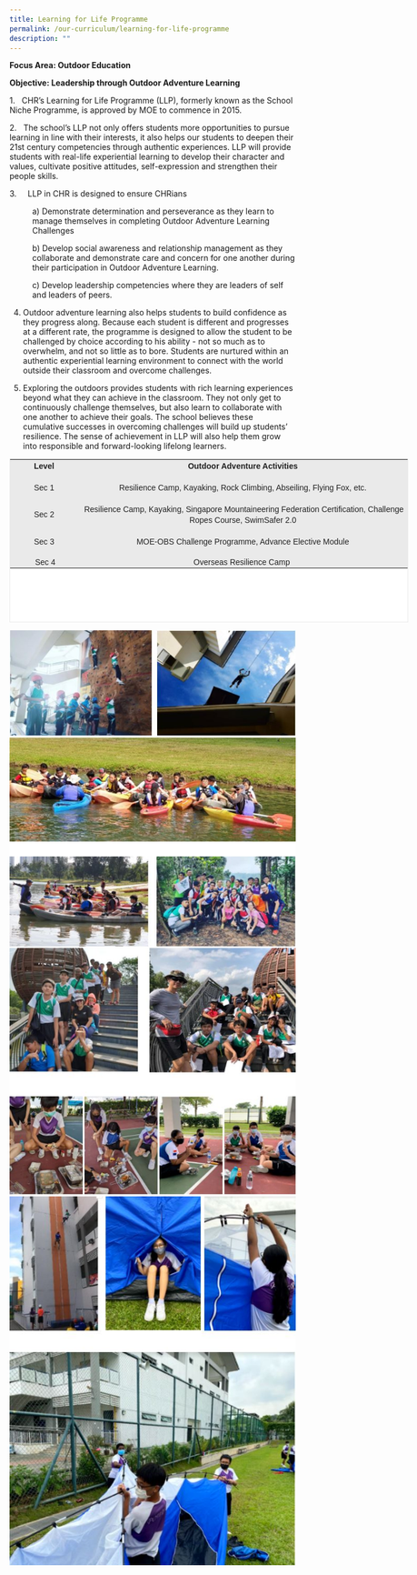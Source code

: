 ```yaml
---
title: Learning for Life Programme
permalink: /our-curriculum/learning-for-life-programme
description: ""
---
```

**Focus Area: Outdoor Education**

**Objective: Leadership through Outdoor Adventure Learning**

1.   CHR’s Learning for Life Programme (LLP), formerly known as the School Niche Programme, is approved by MOE to commence in 2015.

2.   The school’s LLP not only offers students more opportunities to pursue learning in line with their interests, it also helps our students to deepen their 21st century competencies through authentic experiences. LLP will provide students with real-life experiential learning to develop their character and values, cultivate positive attitudes, self-expression and strengthen their people skills.

3.     LLP in CHR is designed to ensure CHRians

<style type="text/css">
<!--
 .tab { margin-left: 40px; }
-->
</style>

<p class="tab">a) Demonstrate determination and perseverance as they learn to manage themselves in completing Outdoor Adventure Learning Challenges</p>  
  
<p class="tab">b) Develop social awareness and relationship management as they collaborate and demonstrate care and concern for one another during their participation in Outdoor Adventure Learning. </p> 
  
<p class="tab">c) Develop leadership competencies where they are leaders of self and leaders of peers.</p>

4. Outdoor adventure learning also helps students to build confidence as they progress along. Because each student is different and progresses at a different rate, the programme is designed to allow the student to be challenged by choice according to his ability - not so much as to overwhelm, and not so little as to bore. Students are nurtured within an authentic experiential learning environment to connect with the world outside their classroom and overcome challenges.

5. Exploring the outdoors provides students with rich learning experiences beyond what they can achieve in the classroom. They not only get to continuously challenge themselves, but also learn to collaborate with one another to achieve their goals. The school believes these cumulative successes in overcoming challenges will build up students’ resilience. The sense of achievement in LLP will also help them grow into responsible and forward-looking lifelong learners.


<table class="iveo_table ives_tab_1" width="576" style="margin: 0px; outline: 0px; padding: 0px; border: 1px solid rgb(234, 234, 234); color: rgb(0, 0, 0); font-family: Arial; font-size: 14px; font-style: normal; font-variant-ligatures: normal; font-variant-caps: normal; font-weight: 400; letter-spacing: normal; orphans: 2; text-align: left; text-transform: none; white-space: normal; widows: 2; word-spacing: 0px; -webkit-text-stroke-width: 0px; background-color: rgb(255, 255, 255); text-decoration-thickness: initial; text-decoration-style: initial; text-decoration-color: initial; width: 702px; height: 288px;"><tbody class="" style="margin: 0px; outline: 0px; padding: 0px;"><tr class="" style="margin: 0px; outline: 0px; padding: 0px;"><td width="94" class="" style="margin: 0px; outline: 0px; padding: 2px; text-align: center; background-color: rgb(234, 234, 234); color: rgb(34, 34, 34); width: 116px;"><p class="" align="center" style="margin: 0px 0px 1em; outline: 0px; padding: 0px; line-height: 19.6px;"><b class="" style="margin: 0px; outline: 0px; padding: 0px;"><span lang="EN-GB" class="" style="margin: 0px; outline: 0px; padding: 0px;">Level</span></b></p></td><td width="482" class="" style="margin: 0px; outline: 0px; padding: 2px; text-align: center; background-color: rgb(234, 234, 234); color: rgb(34, 34, 34); width: 578px;"><p class="" align="center" style="margin: 0px 0px 1em; outline: 0px; padding: 0px; line-height: 19.6px;"><b class="" style="margin: 0px; outline: 0px; padding: 0px;"><span lang="EN-GB" class="" style="margin: 0px; outline: 0px; padding: 0px;">Outdoor Adventure Activities</span></b></p></td></tr><tr class="" style="margin: 0px; outline: 0px; padding: 0px;"><td width="94" class="" style="margin: 0px; outline: 0px; padding: 2px; text-align: center; background-color: rgb(234, 234, 234); color: rgb(34, 34, 34);"><p class="" align="center" style="margin: 0px 0px 1em; outline: 0px; padding: 0px; line-height: 19.6px;"><span style="margin: 0px; outline: 0px; padding: 0px; line-height: 16.8px;">Sec 1</span></p></td><td width="482" class="" style="margin: 0px; outline: 0px; padding: 2px; text-align: center; background-color: rgb(234, 234, 234); color: rgb(34, 34, 34);"><p class="" style="margin: 0px 0px 1em; outline: 0px; padding: 0px; line-height: 19.6px;"><span lang="EN-GB" class="" style="margin: 0px; outline: 0px; padding: 0px;">Resilience Camp, Kayaking, Rock Climbing, Abseiling, Flying Fox, etc.</span></p></td></tr><tr class="" style="margin: 0px; outline: 0px; padding: 0px;"><td width="94" class="" style="margin: 0px; outline: 0px; padding: 2px; text-align: center; background-color: rgb(234, 234, 234); color: rgb(34, 34, 34);"><p class="" align="center" style="margin: 0px 0px 1em; outline: 0px; padding: 0px; line-height: 19.6px;"><span lang="EN-GB" class="" style="margin: 0px; outline: 0px; padding: 0px;">Sec 2</span></p></td><td width="482" class="" style="margin: 0px; outline: 0px; padding: 2px; text-align: center; background-color: rgb(234, 234, 234); color: rgb(34, 34, 34);"><p class="" style="margin: 0px 0px 1em; outline: 0px; padding: 0px; line-height: 19.6px;"><span lang="EN-GB" class="" style="margin: 0px; outline: 0px; padding: 0px;">&nbsp;</span><span lang="EN-GB" class="" style="margin: 0px; outline: 0px; padding: 0px; line-height: 16.8px;">Resilience Camp, Kayaking, Singapore Mountaineering Federation Certification, Challenge Ropes Course, SwimSafer 2.0</span></p></td></tr><tr class="" style="margin: 0px; outline: 0px; padding: 0px;"><td width="94" class="" style="margin: 0px; outline: 0px; padding: 2px; text-align: center; background-color: rgb(234, 234, 234); color: rgb(34, 34, 34);"><p class="" align="center" style="margin: 0px 0px 1em; outline: 0px; padding: 0px; line-height: 19.6px;"><span lang="EN-GB" class="" style="margin: 0px; outline: 0px; padding: 0px;">Sec 3</span></p></td><td width="482" class="" style="margin: 0px; outline: 0px; padding: 2px; text-align: center; background-color: rgb(234, 234, 234); color: rgb(34, 34, 34);"><p class="" style="margin: 0px 0px 1em; outline: 0px; padding: 0px; line-height: 19.6px;">MOE-OBS Challenge Programme, Advance Elective Module</p></td></tr><tr style="margin: 0px; outline: 0px; padding: 0px;"><td style="margin: 0px; outline: 0px; padding: 2px; text-align: center; background-color: rgb(234, 234, 234); color: rgb(34, 34, 34);">&nbsp;Sec 4</td><td style="margin: 0px; outline: 0px; padding: 2px; text-align: center; background-color: rgb(234, 234, 234); color: rgb(34, 34, 34);">Overseas Resilience Camp&nbsp;</td></tr></tbody></table>

![](/images/LLP%201.jpeg)
![](/images/LLP%202.jpeg)
![](/images/LLP%203.jpeg)
![](/images/LLP%204.jpeg)